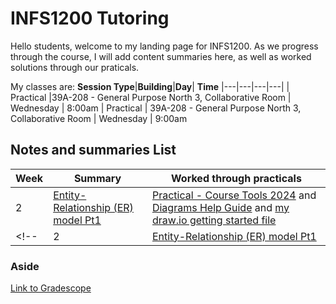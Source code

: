 # INFS1200 Tutoring

Hello students, welcome to my landing page for INFS1200. As we progress through the course, I will add content summaries here, as well as worked solutions through our praticals.

My classes are:
**Session Type**|**Building**|**Day**| **Time**
|---|---|---|---|
| Practical |39A-208 - General Purpose North 3, Collaborative Room | Wednesday | 8:00am
| Practical | 39A-208 - General Purpose North 3, Collaborative Room | Wednesday | 9:00am

## Notes and summaries List

|**Week**| **Summary** | **Worked through practicals**
|---|---|---|
|2|[Entity-Relationship (ER) model Pt1](week2Summary.html)|[Practical - Course Tools 2024](coursetools2024.docx) and [Diagrams Help Guide](diagramsHelpGuide.pdf) and [my draw.io getting started file](assets/coursetools.draw.io)
<!-- |2|[Entity-Relationship (ER) model Pt1](week2Summary.html)| [Tutorial solns](tutorial1solns.pdf) -->


### Aside
[Link to Gradescope](https://learn.uq.edu.au/webapps/blackboard/content/launchLink.jsp?course_id=_178986_1&tool_id=_7424_1&tool_type=TOOL&mode=cpview&mode=reset)